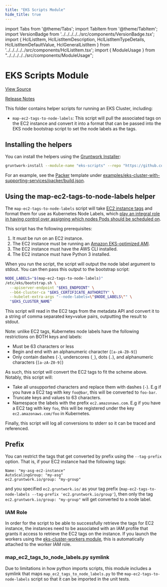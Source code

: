 ```yaml
---
title: "EKS Scripts Module"
hide_title: true
---
```


import Tabs from '@theme/Tabs';
import TabItem from '@theme/TabItem';
import VersionBadge from '../../../../../src/components/VersionBadge.tsx';
import { HclListItem, HclListItemDescription, HclListItemTypeDetails, HclListItemDefaultValue, HclGeneralListItem } from '../../../../../src/components/HclListItem.tsx';
import { ModuleUsage } from "../../../../../src/components/ModuleUsage";

<VersionBadge repoTitle="Amazon EKS" version="0.68.1" lastModifiedVersion="0.55.2"/>

# EKS Scripts Module

<a href="https://github.com/gruntwork-io/terraform-aws-eks/tree/v0.68.1/modules/eks-scripts" className="link-button" title="View the source code for this module in GitHub.">View Source</a>

<a href="https://github.com/gruntwork-io/terraform-aws-eks/releases/tag/v0.55.2" className="link-button" title="Release notes for only versions which impacted this module.">Release Notes</a>

This folder contains helper scripts for running an EKS Cluster, including:

*   `map-ec2-tags-to-node-labels`: This script will pull the associated tags on the EC2 instance and convert it into a
    format that can be passed into the EKS node bootstrap script to set the node labels as the tags.

## Installing the helpers

You can install the helpers using the [Gruntwork Installer](https://github.com/gruntwork-io/gruntwork-installer):

```bash
gruntwork-install --module-name "eks-scripts" --repo "https://github.com/gruntwork-io/terraform-aws-eks" --tag "0.2.0"
```

For an example, see the [Packer](https://www.packer.io/) template under
[examples/eks-cluster-with-supporting-services/packer/build.json](https://github.com/gruntwork-io/terraform-aws-eks/tree/v0.68.1/examples/eks-cluster-with-supporting-services/packer/build.json).

## Using the map-ec2-tags-to-node-labels helper

The `map-ec2-tags-to-node-labels` script will take [EC2 instance
tags](https://docs.aws.amazon.com/AWSEC2/latest/UserGuide/Using_Tags.html) and format them for use as Kubernetes Node
Labels, which [play an integral role in having control over assigning which nodes Pods should be scheduled
on](https://kubernetes.io/docs/concepts/configuration/assign-pod-node/).

This script has the following prerequisites:

1.  It must be run on an EC2 instance.
2.  The EC2 instance must be running an [Amazon EKS-optimized AMI](https://aws.amazon.com/marketplace/pp/B00U6QTYI2/).
3.  The EC2 instance must have the AWS CLI installed.
4.  The EC2 instance must have Python 3 installed.

When you run the script, the script will output the node label argument to stdout. You can then pass this output to the
bootstrap script:

```bash
NODE_LABELS="$(map-ec2-tags-to-node-labels)"
/etc/eks/bootstrap.sh \
  --apiserver-endpoint "$EKS_ENDPOINT" \
  --b64-cluster-ca "$EKS_CERTIFICATE_AUTHORITY" \
  --kubelet-extra-args "--node-labels=\"$NODE_LABELS\"" \
  "$EKS_CLUSTER_NAME"
```

This script will read in the EC2 tags from the metadata API and convert it to a string of comma separated key=value
pairs, outputting the result to stdout.

Note: unlike EC2 tags, Kubernetes node labels have the following restrictions on BOTH keys and labels:

*   Must be 63 characters or less
*   Begin and end with an alphanumeric character (`[a-zA-Z0-9]`)
*   Only contain dashes (`-`), underscores (`_`), dots (`.`), and alphanumeric characters (`[a-zA-Z0-9]`)

As such, this script will convert the EC2 tags to fit the scheme above. Notably, this script will:

*   Take all unsupported characters and replace them with dashes (`-`). E.g if you have a EC2 tag with key `foo@bar`, this
    will be converted to `foo-bar`.
*   Truncate keys and values to 63 characters.
*   Namespace the labels with the prefix `ec2.amazonaws.com`. E.g if you have a EC2 tag with key `foo`, this will be
    registered under the key `ec2.amazonaws.com/foo` in Kubernetes.

Finally, this script will log all conversions to stderr so it can be traced and referenced.

## Prefix

You can restrict the tags that get converted by prefix using the `--tag-prefix` option. That is, if your EC2 instance
had the following tags:

```
Name: "my-asg-ec2-instance"
AutoScalingGroup: "my-asg"
ec2.gruntwork.io/group: "my-group"
```

and you specified `ec2.gruntwork.io/` as your tag prefix (`map-ec2-tags-to-node-labels --tag-prefix
'ec2.gruntwork.io/group'`), then only the tag `ec2.gruntwork.io/group: "my-group"` will get converted to a node label.

### IAM Role

In order for the script to be able to successfully retrieve the tags for EC2 instance, the instances need to be
associated with an IAM profile that grants it access to retrieve the EC2 tags on the instance. If you launch the workers
using the [eks-cluster-workers module](https://github.com/gruntwork-io/terraform-aws-eks/tree/v0.68.1/modules/eks-cluster-workers), this is automatically attached to the worker IAM role.

### map_ec2\_tags_to_node_labels.py symlink

Due to limitations in how python imports scripts, this module includes a symlink that maps
`map_ec2_tags_to_node_labels.py` to the `map-ec2-tags-to-node-labels` script so that it can be imported in the unit
tests.


<!-- ##DOCS-SOURCER-START
{
  "originalSources": [
    "https://github.com/gruntwork-io/terraform-aws-eks/tree/v0.68.1/modules/eks-scripts/readme.md",
    "https://github.com/gruntwork-io/terraform-aws-eks/tree/v0.68.1/modules/eks-scripts/variables.tf",
    "https://github.com/gruntwork-io/terraform-aws-eks/tree/v0.68.1/modules/eks-scripts/outputs.tf"
  ],
  "sourcePlugin": "module-catalog-api",
  "hash": "082c2821a53a3c4140261eef01b91d39"
}
##DOCS-SOURCER-END -->
